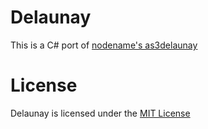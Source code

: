 # Delaunay

This is a C# port of [nodename's as3delaunay](https://github.com/nodename/as3delaunay)

# License

Delaunay is licensed under the [MIT License](https://github.com/ngarside93/Delaunay/blob/master/LICENSE)
